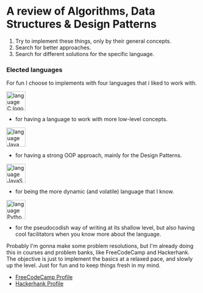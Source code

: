 # A review of Algorithms, Data Structures & Design Patterns

1. Try to implement these things, only by their general concepts. 
2. Search for better approaches.
3. Search for different solutions for the specific language.

### Elected languages

For fun I choose to implements with four languages that i liked to work with.

<picture>
       <img alt="language C logo" height=50px src="https://cdn.jsdelivr.net/gh/devicons/devicon/icons/c/c-original.svg" />     
</picture>

  * for having a language to work with more low-level concepts.

<picture>
       <img alt="language Java logo" height=50px src="https://cdn.jsdelivr.net/gh/devicons/devicon/icons/java/java-original.svg" />     
</picture>

  * for having a strong OOP approach, mainly for the Design Patterns.

<picture>
       <img alt="language JavaScript logo" height=50px src="https://cdn.jsdelivr.net/gh/devicons/devicon/icons/javascript/javascript-original.svg" />     
</picture>

  * for being the more dynamic (and volatile) language that I know.

<picture>
       <img alt="language Python logo" height=50px src="https://cdn.jsdelivr.net/gh/devicons/devicon/icons/python/python-original.svg" />     
</picture>

  * for the pseudocodish way of writing at its shallow level, but also having cool facilitators when you know more about the language.

Probably I'm gonna make some problem resolutions, but I'm already doing this in courses and problem banks, like FreeCodeCamp and Hackerhank. The objective is just to implement the basics at a relaxed pace, and slowly up the level. Just for fun and to keep things fresh in my mind.

- [FreeCodeCamp Profile](https://www.freecodecamp.org/vitorfelix)
- [Hackerhank Profile](https://www.hackerrank.com/vytorfelix1)
